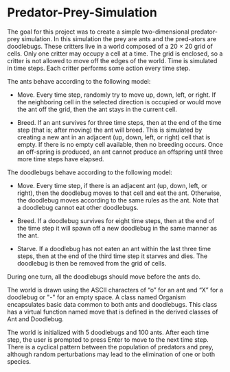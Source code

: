# Predator-Prey-Simulation

The goal for this project was to create a simple two-dimensional predator-prey simulation. In this simulation the prey are ants and the pred-ators are doodlebugs. These critters live in a world composed of a 20 × 20 grid of cells. Only one critter may occupy a cell at a time. The grid is  enclosed, so a critter is not allowed to move off the edges of the world. Time is simulated in time steps. Each critter performs some action every time step.



The ants behave according to the following model:
* Move. Every time step, randomly try to move up, down, left, or right. If the neighboring cell in the selected direction is occupied or would move the ant off the grid, then the ant stays in the current cell.

* Breed. If an ant survives for three time steps, then at the end of the time step (that is; after moving) the ant will breed. This is simulated by creating a new ant in an adjacent (up, down, left, or right) cell that is empty. If there is no empty cell available, then no breeding occurs. Once an off-spring is produced, an ant cannot produce an offspring until three more time steps have elapsed.



The doodlebugs behave according to the following model:

* Move. Every time step, if there is an adjacent ant (up, down, left, or right), then the doodlebug moves to that cell and eat the ant. Otherwise, the doodlebug moves according to the same rules as the ant. Note that a doodlebug cannot eat other doodlebugs.

* Breed. If a doodlebug survives for eight time steps, then at the end of the time step it will spawn off a new doodlebug in the same manner as the ant.

* Starve. If a doodlebug has not eaten an ant within the last three time steps, then at the end of the third time step it starves and dies. The doodlebug is then be removed from the grid of cells.


During one turn, all the doodlebugs should move before the ants do.

The world is drawn using the ASCII characters of “o” for an ant and “X” for a doodlebug or "-" for an empty space. A class named Organism encapsulates basic data common to both ants and doodlebugs. This class has a virtual function named move that is defined in the derived classes of Ant and Doodlebug.

The world is initialized with 5 doodlebugs and 100 ants. After each time step, the user is prompted to press Enter to move to the next time step. There is a cyclical pattern between the population of predators and prey, although random perturbations may lead to the elimination of one or both species.
